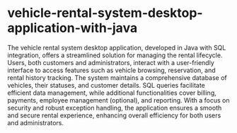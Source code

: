 # vehicle-rental-system-desktop-application-with-java

The vehicle rental system desktop application, developed in Java with SQL integration, offers a streamlined solution for managing the rental lifecycle. Users, both customers and administrators, interact with a user-friendly interface to access features such as vehicle browsing, reservation, and rental history tracking. The system maintains a comprehensive database of vehicles, their statuses, and customer details. SQL queries facilitate efficient data management, while additional functionalities cover billing, payments, employee management (optional), and reporting. With a focus on security and robust exception handling, the application ensures a smooth and secure rental experience, enhancing overall efficiency for both users and administrators.
